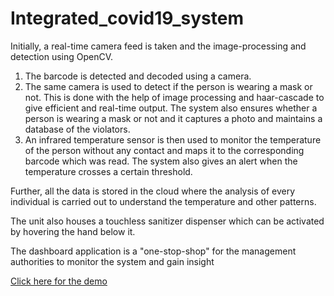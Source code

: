 # Integrated_covid19_system
Initially, a real-time camera feed is taken and the image-processing and detection using OpenCV.
1. The barcode is detected and decoded using a camera.    
2. The same camera is used to detect if the person is wearing a mask or not. This is done with the help of image processing and haar-cascade to give efficient and real-time output. The system also ensures whether a person is wearing a mask or not and it captures a photo and maintains a database of the violators.    
3. An infrared temperature sensor is then used to monitor the temperature of the person without any contact and maps it to the corresponding barcode which was read. The system also gives an alert when the temperature crosses a certain threshold.    

Further, all the data is stored in the cloud where the analysis of every individual is carried out to understand the temperature and other patterns.    

The unit also houses a touchless sanitizer dispenser which can be activated by hovering the hand below it.    

The dashboard application is a "one-stop-shop" for the management authorities to monitor the system and gain insight


[Click here for the demo](https://youtu.be/hhcx9HmFBgw)
